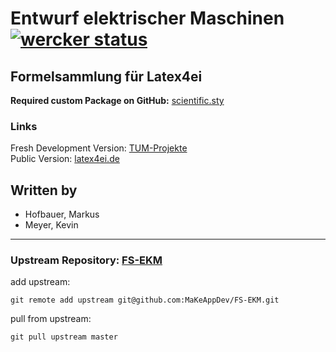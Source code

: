 # Entwurf elektrischer Maschinen [![wercker status](https://app.wercker.com/status/66d81f04288ee4ee6c05912ec9285d2c/s "wercker status")](https://app.wercker.com/project/bykey/66d81f04288ee4ee6c05912ec9285d2c)
## Formelsammlung für Latex4ei
**Required custom Package on GitHub:** [scientific.sty](https://github.com/latex4ei/latex4ei-packages)

### Links

Fresh Development Version: [TUM-Projekte](https://makeappdev.github.io/TUM-Projekte/)  
Public Version: [latex4ei.de](http://latex4ei.de)  

## Written by
- Hofbauer, Markus
- Meyer, Kevin

--------------------------------------

### Upstream Repository: [FS-EKM](https://github.com/MaKeAppDev/FS-EKM)

add upstream:

    git remote add upstream git@github.com:MaKeAppDev/FS-EKM.git

pull from upstream:

    git pull upstream master
